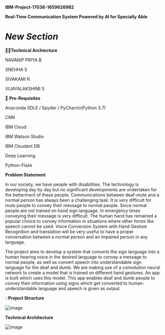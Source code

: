 
**IBM-Project-17036-1659626982**


**Real-Time Communication System Powered by AI for Specially Able**

# ***New Section***
👩‍👦**Technical Archiecture**


NAVANIP PRIYA B

SNEHHA S

SIVAKAMI R

VIJAYALAKSHIMI S

🎯 **Pre-Requisites** 


Anaconda (IDLE / Spyder / PyCharm)(Python 3.7)

CNN

IBM Cloud

IBM Watson Studio

IBM Cloudant DB

Deep Learning

Python-Flask

**Problem Statement**

In our society, we have people with disabilities. The technology is developing day by day but no significant developments are undertaken for the betterment of these people. Communications between deaf-mute and a normal person has always been a challenging task. It is very difficult for mute people to convey their message to normal people. Since normal people are not trained on hand sign language. In emergency times conveying their message is very difficult. The human hand has remained a popular choice to convey information in situations where other forms like speech cannot be used. Voice Conversion System with Hand Gesture Recognition and translation will be very useful to have a proper conversation between a normal person and an impaired person in any language.

The project aims to develop a system that converts the sign language into a human hearing voice in the desired language to convey a message to normal people, as well as convert speech into understandable sign language for the deaf and dumb. We are making use of a convolution neural network to create a model that is trained on different hand gestures. An app is built which uses this model. This app enables deaf and dumb people to convey their information using signs which get converted to human-understandable language and speech is given as output.


💡**Project Structure** 


![image](https://user-images.githubusercontent.com/113359596/199239467-a2032b55-d6ac-43f0-88b3-877b07217c2b.png)

**Technical Architecture**


![image](https://user-images.githubusercontent.com/113359596/199245854-e18d0440-5400-4a78-bc25-66e861965e33.png)

